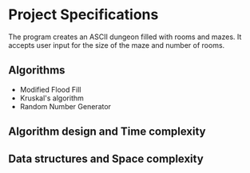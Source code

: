 # Project Specifications

The program creates an ASCII dungeon filled with rooms and mazes. It accepts user input for the size of the maze and number of rooms.

## Algorithms

- Modified Flood Fill
- Kruskal's algorithm
- Random Number Generator

## Algorithm design and Time complexity

## Data structures and Space complexity 


